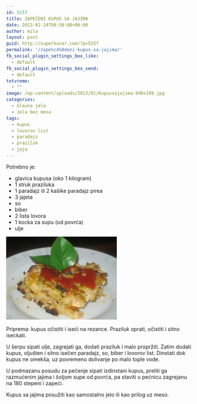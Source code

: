 ```yaml
---
id: 5157
title: ZAPEČENI KUPUS SA JAJIMA
date: 2013-01-24T09:50:08+00:00
author: mila
layout: post
guid: http://superkuvar.com/?p=5157
permalink: '/zape%c4%8deni-kupus-sa-jajima/'
fb_social_plugin_settings_box_like:
  - default
fb_social_plugin_settings_box_send:
  - default
totvreme:
  - ""
image: /wp-content/uploads/2013/01/Kupussajajima-940x198.jpg
categories:
  - Glavna jela
  - Jela bez mesa
tags:
  - kupus
  - lovorov list
  - paradajz
  - praziluk
  - jaja
---
```

Potrebno je:

  * glavica kupusa (oko 1 kilogram)
  * 1 struk praziluka
  * 1 paradajz ili 2 kašike paradajz pirea
  * 3 jajeta
  * so
  * biber
  * 2 lista lovora
  * 1 kocka za supu (od povrća)
  * ulje

<img class="alignnone size-medium wp-image-5158" src="/wp-content/uploads/2013/01/Kupussajajima-300x225.jpg" alt="Kupussajajima" width="300" height="225" /> 

Priprema: kupus očistiti i iseći na rezance. Praziluk oprati, očistiti i sitno iseckati.

U šerpu sipati ulje, zagrejati ga, dodati praziluk i malo propržiti. Zatim dodati kupus, oljušten i sitno isečen paradajz, so, biber i lovorov list. Dinstati dok kupus ne omekša, uz povremeno dolivanje po malo tople vode.

U podmazanu posudu za pečenje sipati izdinstani kupus, preliti ga razmućenim jajima i šoljom supe od povrća, pa staviti u pećnicu zagrejanu na 180 stepeni i zapeći.

Kupus sa jajima posužiti kao samostalno jelo ili kao prilog uz meso.